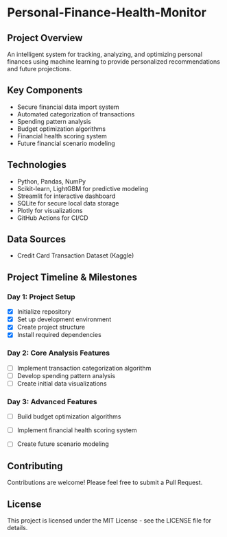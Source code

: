 # Personal-Finance-Health-Monitor

## Project Overview
An intelligent system for tracking, analyzing, and optimizing personal finances using machine learning to provide personalized recommendations and future projections.

## Key Components
- Secure financial data import system
- Automated categorization of transactions
- Spending pattern analysis
- Budget optimization algorithms
- Financial health scoring system
- Future financial scenario modeling

## Technologies
- Python, Pandas, NumPy
- Scikit-learn, LightGBM for predictive modeling
- Streamlit for interactive dashboard
- SQLite for secure local data storage
- Plotly for visualizations
- GitHub Actions for CI/CD

## Data Sources
- Credit Card Transaction Dataset (Kaggle)

## Project Timeline & Milestones

### Day 1: Project Setup
- [x] Initialize repository
- [x] Set up development environment
- [x] Create project structure
- [x] Install required dependencies

### Day 2: Core Analysis Features
- [ ] Implement transaction categorization algorithm
- [ ] Develop spending pattern analysis
- [ ] Create initial data visualizations

### Day 3: Advanced Features
- [ ] Build budget optimization algorithms
- [ ] Implement financial health scoring system
- [ ] Create future scenario modeling


## Contributing
Contributions are welcome! Please feel free to submit a Pull Request.

## License
This project is licensed under the MIT License - see the LICENSE file for details.

